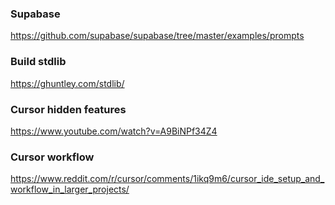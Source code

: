 

### Supabase
https://github.com/supabase/supabase/tree/master/examples/prompts

### Build stdlib
https://ghuntley.com/stdlib/

### Cursor hidden features
https://www.youtube.com/watch?v=A9BiNPf34Z4

### Cursor workflow
https://www.reddit.com/r/cursor/comments/1ikq9m6/cursor_ide_setup_and_workflow_in_larger_projects/



